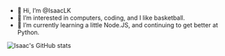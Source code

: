 - 👋 Hi, I’m @IsaacLK
- 👀 I’m interested in computers, coding, and I like basketball.
- 🌱 I’m currently learning a little Node.JS, and continuing to get better at Python.

![Isaac's GitHub stats](https://github-readme-stats.vercel.app/api?username=isaaclk&theme=radical&show_icons=true)

<!---
IsaacLK/IsaacLK is a ✨ special ✨ repository because its `README.md` (this file) appears on your GitHub profile.
You can click the Preview link to take a look at your changes.
--->
